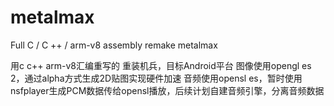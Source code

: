 # metalmax
Full C / C ++ / arm-v8 assembly remake metalmax

用c c++ arm-v8汇编重写的 重装机兵，目标Android平台
图像使用opengl es 2，通过alpha方式生成2D贴图实现硬件加速
音频使用opensl es，暂时使用nsfplayer生成PCM数据传给opensl播放，后续计划自建音频引擎，分离音频数据
